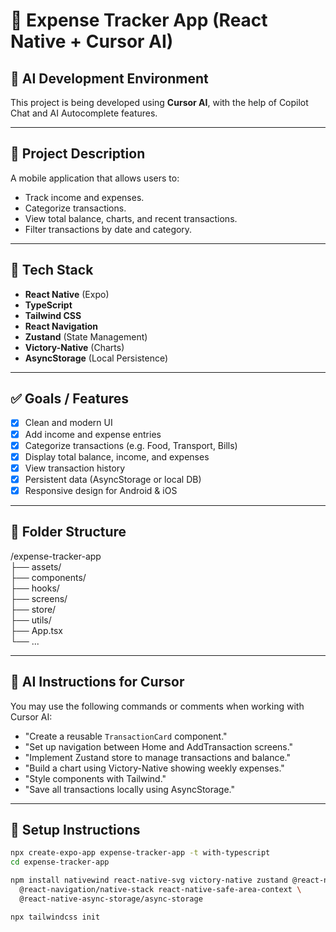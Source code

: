 # 📱 Expense Tracker App (React Native + Cursor AI)

## 🧠 AI Development Environment
This project is being developed using **Cursor AI**, with the help of Copilot Chat and AI Autocomplete features.

---

## 📌 Project Description
A mobile application that allows users to:
- Track income and expenses.
- Categorize transactions.
- View total balance, charts, and recent transactions.
- Filter transactions by date and category.

---

## 🚀 Tech Stack

- **React Native** (Expo)
- **TypeScript**
- **Tailwind CSS**
- **React Navigation**
- **Zustand** (State Management)
- **Victory-Native** (Charts)
- **AsyncStorage** (Local Persistence)

---

## ✅ Goals / Features

- [x] Clean and modern UI
- [x] Add income and expense entries
- [x] Categorize transactions (e.g. Food, Transport, Bills)
- [x] Display total balance, income, and expenses
- [x] View transaction history
- [x] Persistent data (AsyncStorage or local DB)
- [x] Responsive design for Android & iOS

---

## 📁 Folder Structure

/expense-tracker-app  
├── assets/  
├── components/  
├── hooks/  
├── screens/  
├── store/  
├── utils/  
├── App.tsx  
└── ...

---

## 🧩 AI Instructions for Cursor

You may use the following commands or comments when working with Cursor AI:

- "Create a reusable `TransactionCard` component."
- "Set up navigation between Home and AddTransaction screens."
- "Implement Zustand store to manage transactions and balance."
- "Build a chart using Victory-Native showing weekly expenses."
- "Style components with Tailwind."
- "Save all transactions locally using AsyncStorage."

---

## 🔧 Setup Instructions

```bash
npx create-expo-app expense-tracker-app -t with-typescript
cd expense-tracker-app

npm install nativewind react-native-svg victory-native zustand @react-navigation/native \
  @react-navigation/native-stack react-native-safe-area-context \
  @react-native-async-storage/async-storage

npx tailwindcss init
